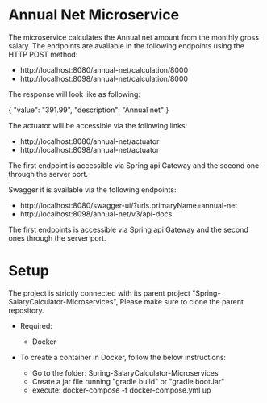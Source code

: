 # Annual Net Microservice

The microservice calculates the Annual net amount from the monthly gross salary.
The endpoints are available in the following endpoints using the HTTP POST method:

* http://localhost:8080/annual-net/calculation/8000
* http://localhost:8098/annual-net/calculation/8000

The response will look like as following:

{
"value": "391.99",
"description": "Annual net"
}

The actuator will be accessible via the following links:

* http://localhost:8080/annual-net/actuator
* http://localhost:8098/annual-net/actuator


The first endpoint is accessible via Spring api Gateway and the second one through the server port.

Swagger it is available via the following endpoints:

* http://localhost:8080/swagger-ui/?urls.primaryName=annual-net
* http://localhost:8098/annual-net/v3/api-docs

The first endpoints is accessible via Spring api Gateway and the second ones through the server port.

# Setup

The project is strictly connected with its parent project "Spring-SalaryCalculator-Microservices",
Please make sure to clone the parent repository.

* Required:
    * Docker


* To create a container in Docker, follow the below instructions:

    * Go to the folder: Spring-SalaryCalculator-Microservices
    * Create a jar file running "gradle build" or "gradle bootJar"
    * execute: docker-compose -f docker-compose.yml up
